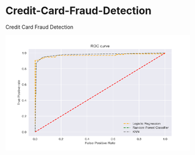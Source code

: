 # Credit-Card-Fraud-Detection
Credit Card Fraud Detection

[<img src="https://github.com/daniele-salerno/Credit-Card-Fraud-Detection/blob/main/ROC.png" align="center">](https://github.com/daniele-salerno/Credit-Card-Fraud-Detection/blob/main/ROC.png)
